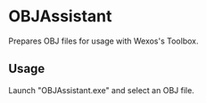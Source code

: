 # OBJAssistant
Prepares OBJ files for usage with Wexos's Toolbox.

## Usage
Launch "OBJAssistant.exe" and select an OBJ file.
